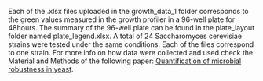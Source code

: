Each of the .xlsx files uploaded in the growth_data_1 folder corresponds to the green values measured in the growth profiler in a 96-well plate for 48hours. The summary of the 96-well plate can be found in the plate_layout folder named plate_legend.xlsx. 
A total of 24 Saccharomyces cerevisiae strains were tested under the same conditions. Each of the files correspond to one strain. 
For more info on how data were collected and used check the Material and Methods of the following paper: [Quantification of microbial robustness in yeast](https://pubs.acs.org/doi/10.1021/acssynbio.1c00615).
